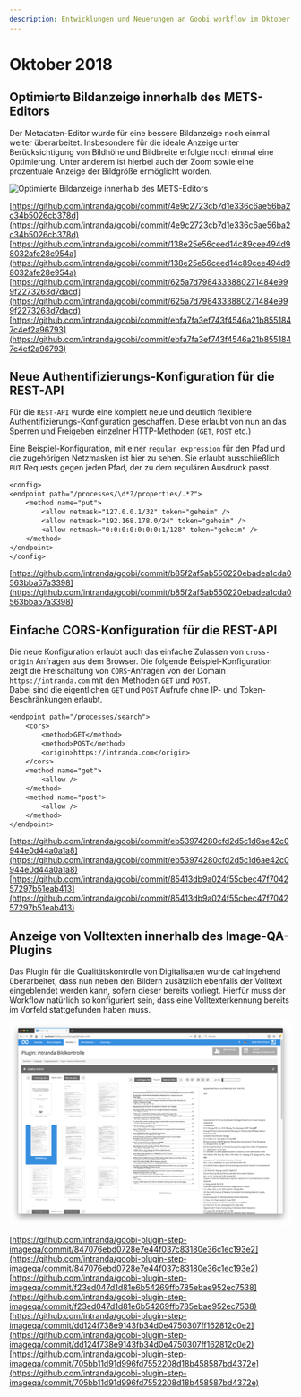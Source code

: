 ```yaml
---
description: Entwicklungen und Neuerungen an Goobi workflow im Oktober 2018
---
```


# Oktober 2018

## Optimierte Bildanzeige innerhalb des METS-Editors

Der Metadaten-Editor wurde für eine bessere Bildanzeige noch einmal weiter überarbeitet. Insbesondere für die ideale Anzeige unter Berücksichtigung von Bildhöhe und Bildbreite erfolgte noch einmal eine Optimierung. Unter anderem ist hierbei auch der Zoom sowie eine prozentuale Anzeige der Bildgröße ermöglicht worden.

![Optimierte Bildanzeige innerhalb des METS-Editors](../.gitbook/assets/1810_mets_image_display_de.png)

[https://github.com/intranda/goobi/commit/4e9c2723cb7d1e336c6ae56ba2c34b5026cb378d](https://github.com/intranda/goobi/commit/4e9c2723cb7d1e336c6ae56ba2c34b5026cb378d) [https://github.com/intranda/goobi/commit/138e25e56ceed14c89cee494d98032afe28e954a](https://github.com/intranda/goobi/commit/138e25e56ceed14c89cee494d98032afe28e954a) [https://github.com/intranda/goobi/commit/625a7d7984333880271484e999f2273263d7dacd](https://github.com/intranda/goobi/commit/625a7d7984333880271484e999f2273263d7dacd) [https://github.com/intranda/goobi/commit/ebfa7fa3ef743f4546a21b8551847c4ef2a96793](https://github.com/intranda/goobi/commit/ebfa7fa3ef743f4546a21b8551847c4ef2a96793)

## Neue Authentifizierungs-Konfiguration für die REST-API

Für die `REST-API` wurde eine komplett neue und deutlich flexiblere Authentifizierungs-Konfiguration geschaffen. Diese erlaubt von nun an das Sperren und Freigeben einzelner HTTP-Methoden \(`GET`, `POST` etc.\)

Eine Beispiel-Konfiguration, mit einer `regular expression` für den Pfad und die zugehörigen Netzmasken ist hier zu sehen. Sie erlaubt ausschließlich `PUT` Requests gegen jeden Pfad, der zu dem regulären Ausdruck passt.

```markup
<config>
<endpoint path="/processes/\d*?/properties/.*?">
    <method name="put">
        <allow netmask="127.0.0.1/32" token="geheim" />
        <allow netmask="192.168.178.0/24" token="geheim" />
        <allow netmask="0:0:0:0:0:0:0:1/128" token="geheim" />
    </method>
</endpoint>
</config>
```

[https://github.com/intranda/goobi/commit/b85f2af5ab550220ebadea1cda0563bba57a3398](https://github.com/intranda/goobi/commit/b85f2af5ab550220ebadea1cda0563bba57a3398)

## Einfache CORS-Konfiguration für die REST-API

Die neue Konfiguration erlaubt auch das einfache Zulassen von `cross-origin` Anfragen aus dem Browser. Die folgende Beispiel-Konfiguration zeigt die Freischaltung von `CORS`-Anfragen von der Domain `https://intranda.com` mit den Methoden `GET` und `POST`.  
Dabei sind die eigentlichen `GET` und `POST` Aufrufe ohne IP- und Token-Beschränkungen erlaubt.

```markup
<endpoint path="/processes/search">
    <cors>
        <method>GET</method>
        <method>POST</method>
        <origin>https://intranda.com</origin>               
    </cors>
    <method name="get">
        <allow />
    </method>
    <method name="post">
        <allow />
    </method>
</endpoint>
```

[https://github.com/intranda/goobi/commit/eb53974280cfd2d5c1d6ae42c0944e0d44a0a1a8](https://github.com/intranda/goobi/commit/eb53974280cfd2d5c1d6ae42c0944e0d44a0a1a8) [https://github.com/intranda/goobi/commit/85413db9a024f55cbec47f704257297b51eab413](https://github.com/intranda/goobi/commit/85413db9a024f55cbec47f704257297b51eab413)

## Anzeige von Volltexten innerhalb des Image-QA-Plugins

Das Plugin für die Qualitätskontrolle von Digitalisaten wurde dahingehend überarbeitet, dass nun neben den Bildern zusätzlich ebenfalls der Volltext eingeblendet werden kann, sofern dieser bereits vorliegt. Hierfür muss der Workflow natürlich so konfiguriert sein, dass eine Volltexterkennung bereits im Vorfeld stattgefunden haben muss.

![Anzeige von Volltexten innerhalb des QA-Plugins m&#xF6;glich](../.gitbook/assets/1810_task_qa_ocr_de.png)

[https://github.com/intranda/goobi-plugin-step-imageqa/commit/847076ebd0728e7e44f037c83180e36c1ec193e2](https://github.com/intranda/goobi-plugin-step-imageqa/commit/847076ebd0728e7e44f037c83180e36c1ec193e2) [https://github.com/intranda/goobi-plugin-step-imageqa/commit/f23ed047d1d81e6b54269ffb785ebae952ec7538](https://github.com/intranda/goobi-plugin-step-imageqa/commit/f23ed047d1d81e6b54269ffb785ebae952ec7538) [https://github.com/intranda/goobi-plugin-step-imageqa/commit/dd124f738e9143fb34d0e4750307ff162812c0e2](https://github.com/intranda/goobi-plugin-step-imageqa/commit/dd124f738e9143fb34d0e4750307ff162812c0e2) [https://github.com/intranda/goobi-plugin-step-imageqa/commit/705bb11d91d996fd7552208d18b458587bd4372e](https://github.com/intranda/goobi-plugin-step-imageqa/commit/705bb11d91d996fd7552208d18b458587bd4372e)

